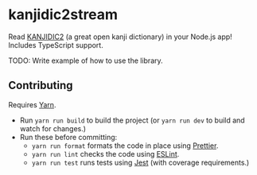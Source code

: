# kanjidic2stream

Read [KANJIDIC2](https://www.edrdg.org/wiki/index.php/KANJIDIC_Project) (a great
open kanji dictionary) in your Node.js app! Includes TypeScript support.

TODO: Write example of how to use the library.

## Contributing

Requires [Yarn].

* Run `yarn run build` to build the project (or `yarn run dev` to build and
  watch for changes.)
* Run these before committing:
  * `yarn run format` formats the code in place using [Prettier].
  * `yarn run lint` checks the code using [ESLint].
  * `yarn run test` runs tests using [Jest] (with coverage requirements.)

[Yarn]: https://yarnpkg.com/
[Prettier]: https://prettier.io/
[ESLint]: https://eslint.org/
[Jest]: https://jestjs.io/

